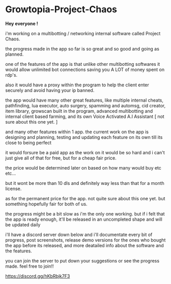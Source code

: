# Growtopia-Project-Chaos

**Hey everyone !**


 i'm working on a multibotting / networking internal software called Project Chaos.


the progress made in the app so far is so great and so good and going as planned.

one of the features of the app is that unlike other multibotting softwares it would allow unlimited bot connections saving you A LOT of money spent on rdp's.

also it would have a proxy within the program to help the client enter securely and avoid having your ip banned.

the app would have many other great features, like multiple internal cheats, pathfinding, lua executor, auto surgery, spamming and automsg, cid creator,
item library, growscan built in the program, advanced multibotting and internal client based farming, and its own Voice Activated A.I Assistant [ not sure about this one yet. ]

and many other features within 1 app. the current work on the app is designing and planning, testing and updating each feature on its own till its close to being perfect

it would forsure be a paid app as the work on it would be so hard and i can't just give all of that for free, but for a cheap fair price.

the price would be determined later on based on how many would buy etc etc...

but it wont be more than 10 dls and definitely way less than that for a month license.

as for the permanent price for the app. not quite sure about this one yet. but something hopefully fair for both of us.

the progress might be a bit slow as i'm the only one working. but if i felt that the app is ready enough, it'll be released in an uncompleted shape and will be updated daily

i'll have a discord server down below and i'll documentate every bit of progress, post screenshots, release demo versions for the ones who bought the app before its released, and more deatailed info about the software and the features.

you can join the server to put down your suggestions or see the progress made.
feel free to join!!

https://discord.gg/hKbRbjk7F3

